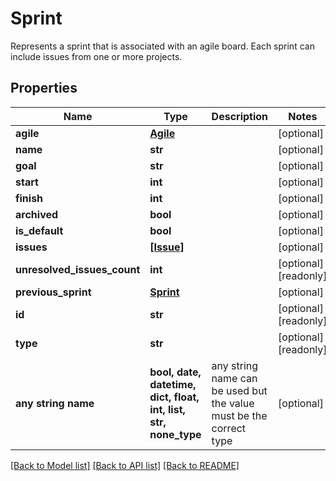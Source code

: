 # Sprint

Represents a sprint that is associated with an agile board. Each sprint can include issues from one or more projects.

## Properties
Name | Type | Description | Notes
------------ | ------------- | ------------- | -------------
**agile** | [**Agile**](Agile.md) |  | [optional] 
**name** | **str** |  | [optional] 
**goal** | **str** |  | [optional] 
**start** | **int** |  | [optional] 
**finish** | **int** |  | [optional] 
**archived** | **bool** |  | [optional] 
**is_default** | **bool** |  | [optional] 
**issues** | [**[Issue]**](Issue.md) |  | [optional] 
**unresolved_issues_count** | **int** |  | [optional] [readonly] 
**previous_sprint** | [**Sprint**](Sprint.md) |  | [optional] 
**id** | **str** |  | [optional] [readonly] 
**type** | **str** |  | [optional] [readonly] 
**any string name** | **bool, date, datetime, dict, float, int, list, str, none_type** | any string name can be used but the value must be the correct type | [optional]

[[Back to Model list]](../README.md#documentation-for-models) [[Back to API list]](../README.md#documentation-for-api-endpoints) [[Back to README]](../README.md)


